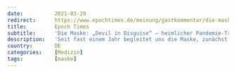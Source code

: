 ```yaml
---
date:          2021-03-29
redirect:      https://www.epochtimes.de/meinung/gastkommentar/die-maske-devil-in-disguise-heimlicher-pandemie-treiber-a3477719.html
title:         Epoch Times
subtitle:      'Die Maske: „Devil in Disguise“ – heimlicher Pandemie-Treiber?'
description:   'Seit fast einem Jahr begleitet uns die Maske, zunächst als Alltagsmaske im selbstgenähten Stil. Inzwischen sind OP- und FFP2-Masken zur Pflicht geworden. Der Pathologe Professor Dr. Arne Burkhardt sieht ein grundlegendes Problem in der Politik:  „Gesundheitsschäden und Langzeitfolgen durch Maskentragen werden bisher offiziell – auch von Ärzteverbänden – verleugnet oder verniedlicht.“ In seiner über 50-seitigen Expertise offenbart er die Folgen der Maskenpflicht für die Gesundheit.'
country:       DE
categories:    [Medizin]
tags:          [maske]
---
```

